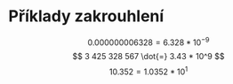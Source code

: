 # Příklady zakrouhlení
$$ 0.000000006328 = 6.328*10^{-9} $$
$$ 3 425 328 567 \dot{=} 3.43 * 10^9 $$
$$ 10.352 = 1.0352 * 10^1 $$